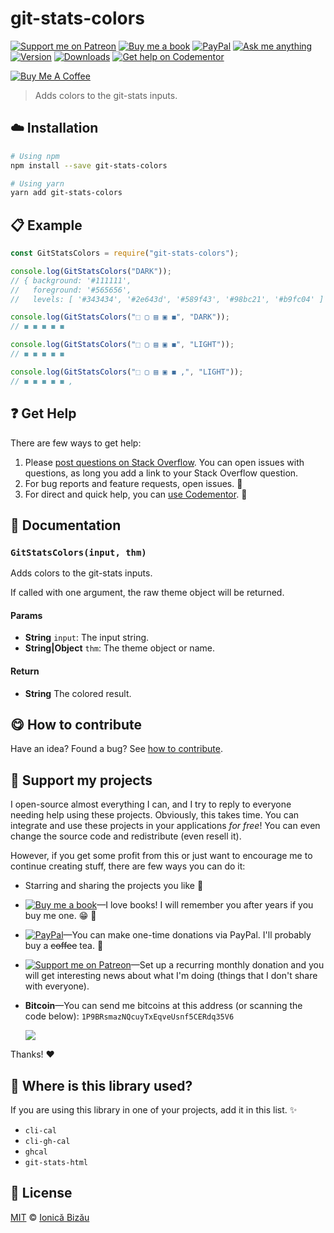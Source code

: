 <!-- Please do not edit this file. Edit the `blah` field in the `package.json` instead. If in doubt, open an issue. -->


















# git-stats-colors

 [![Support me on Patreon][badge_patreon]][patreon] [![Buy me a book][badge_amazon]][amazon] [![PayPal][badge_paypal_donate]][paypal-donations] [![Ask me anything](https://img.shields.io/badge/ask%20me-anything-1abc9c.svg)](https://github.com/IonicaBizau/ama) [![Version](https://img.shields.io/npm/v/git-stats-colors.svg)](https://www.npmjs.com/package/git-stats-colors) [![Downloads](https://img.shields.io/npm/dt/git-stats-colors.svg)](https://www.npmjs.com/package/git-stats-colors) [![Get help on Codementor](https://cdn.codementor.io/badges/get_help_github.svg)](https://www.codementor.io/@johnnyb?utm_source=github&utm_medium=button&utm_term=johnnyb&utm_campaign=github)

<a href="https://www.buymeacoffee.com/H96WwChMy" target="_blank"><img src="https://www.buymeacoffee.com/assets/img/custom_images/yellow_img.png" alt="Buy Me A Coffee"></a>







> Adds colors to the git-stats inputs.

















## :cloud: Installation

```sh
# Using npm
npm install --save git-stats-colors

# Using yarn
yarn add git-stats-colors
```













## :clipboard: Example



```js
const GitStatsColors = require("git-stats-colors");

console.log(GitStatsColors("DARK"));
// { background: '#111111',
//   foreground: '#565656',
//   levels: [ '#343434', '#2e643d', '#589f43', '#98bc21', '#b9fc04' ] }

console.log(GitStatsColors("⬚ ▢ ▤ ▣ ◼", "DARK"));
// ◼ ◼ ◼ ◼ ◼

console.log(GitStatsColors("⬚ ▢ ▤ ▣ ◼", "LIGHT"));
// ◼ ◼ ◼ ◼ ◼

console.log(GitStatsColors("⬚ ▢ ▤ ▣ ◼ ,", "LIGHT"));
// ◼ ◼ ◼ ◼ ◼ ,
```












## :question: Get Help

There are few ways to get help:



 1. Please [post questions on Stack Overflow](https://stackoverflow.com/questions/ask). You can open issues with questions, as long you add a link to your Stack Overflow question.
 2. For bug reports and feature requests, open issues. :bug:
 3. For direct and quick help, you can [use Codementor](https://www.codementor.io/johnnyb). :rocket:







## :memo: Documentation


### `GitStatsColors(input, thm)`
Adds colors to the git-stats inputs.

If called with one argument, the raw theme object will be returned.

#### Params

- **String** `input`: The input string.
- **String|Object** `thm`: The theme object or name.

#### Return
- **String** The colored result.














## :yum: How to contribute
Have an idea? Found a bug? See [how to contribute][contributing].


## :sparkling_heart: Support my projects
I open-source almost everything I can, and I try to reply to everyone needing help using these projects. Obviously,
this takes time. You can integrate and use these projects in your applications *for free*! You can even change the source code and redistribute (even resell it).

However, if you get some profit from this or just want to encourage me to continue creating stuff, there are few ways you can do it:


 - Starring and sharing the projects you like :rocket:
 - [![Buy me a book][badge_amazon]][amazon]—I love books! I will remember you after years if you buy me one. :grin: :book:
 - [![PayPal][badge_paypal]][paypal-donations]—You can make one-time donations via PayPal. I'll probably buy a ~~coffee~~ tea. :tea:
 - [![Support me on Patreon][badge_patreon]][patreon]—Set up a recurring monthly donation and you will get interesting news about what I'm doing (things that I don't share with everyone).
 - **Bitcoin**—You can send me bitcoins at this address (or scanning the code below): `1P9BRsmazNQcuyTxEqveUsnf5CERdq35V6`

    ![](https://i.imgur.com/z6OQI95.png)


Thanks! :heart:
















## :dizzy: Where is this library used?
If you are using this library in one of your projects, add it in this list. :sparkles:

 - `cli-cal`
 - `cli-gh-cal`
 - `ghcal`
 - `git-stats-html`











## :scroll: License

[MIT][license] © [Ionică Bizău][website]






[license]: /LICENSE
[website]: https://ionicabizau.net
[contributing]: /CONTRIBUTING.md
[docs]: /DOCUMENTATION.md
[badge_patreon]: https://ionicabizau.github.io/badges/patreon.svg
[badge_amazon]: https://ionicabizau.github.io/badges/amazon.svg
[badge_paypal]: https://ionicabizau.github.io/badges/paypal.svg
[badge_paypal_donate]: https://ionicabizau.github.io/badges/paypal_donate.svg
[patreon]: https://www.patreon.com/ionicabizau
[amazon]: http://amzn.eu/hRo9sIZ
[paypal-donations]: https://www.paypal.com/cgi-bin/webscr?cmd=_s-xclick&hosted_button_id=RVXDDLKKLQRJW
